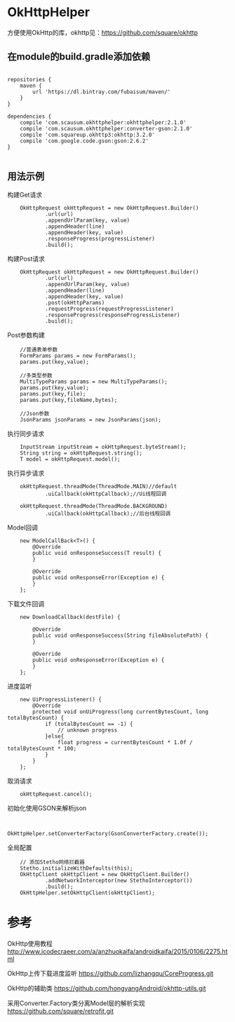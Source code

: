 # OkHttpHelper
方便使用OkHttp的库，okhttp见：https://github.com/square/okhttp

## 在module的build.gradle添加依赖
<pre><code>
repositories {
    maven {
        url 'https://dl.bintray.com/fubaisum/maven/'
    }
}

dependencies {
    compile 'com.scausum.okhttphelper:okhttphelper:2.1.0'
    compile 'com.scausum.okhttphelper:converter-gson:2.1.0'
    compile 'com.squareup.okhttp3:okhttp:3.2.0'
    compile 'com.google.code.gson:gson:2.6.2'
}

</code></pre>

## 用法示例

构建Get请求

        OkHttpRequest okHttpRequest = new OkHttpRequest.Builder()
                .url(url)
                .appendUrlParam(key, value)
                .appendHeader(line)
                .appendHeader(key, value)
                .responseProgress(progressListener)
                .build();

构建Post请求

        OkHttpRequest okHttpRequest = new OkHttpRequest.Builder()
                .url(url)
                .appendUrlParam(key, value)
                .appendHeader(line)
                .appendHeader(key, value)
                .post(okHttpParams)
                .requestProgress(requestProgressListener)
                .responseProgress(responseProgressListener)
                .build();

Post参数构建

        //普通表单参数
        FormParams params = new FormParams();
        params.put(key,value);
        
        //多类型参数
        MultiTypeParams params = new MultiTypeParams();
        params.put(key,value);
        params.put(key,file);
        params.put(key,fileName,bytes);
        
        //Json参数
        JsonParams jsonParams = new JsonParams(json);

执行同步请求

        InputStream inputStream = okHttpRequest.byteStream();
        String string = okHttpRequest.string();
        T model = okHttpRequest.model();

执行异步请求

        okHttpRequest.threadMode(ThreadMode.MAIN)//default
                .uiCallback(okHttpCallback);//Ui线程回调
                
        okHttpRequest.threadMode(ThreadMode.BACKGROUND)
                .uiCallback(okHttpCallback);//后台线程回调

Model回调

        new ModelCallBack<T>() {
            @Override
            public void onResponseSuccess(T result) {
            }

            @Override
            public void onResponseError(Exception e) {
            }
        };

下载文件回调

        new DownloadCallback(destFile) {

            @Override
            public void onResponseSuccess(String fileAbsolutePath) {
            }

            @Override
            public void onResponseError(Exception e) {
            }
        };

进度监听

        new UiProgressListener() {
            @Override
            protected void onUiProgress(long currentBytesCount, long totalBytesCount) {
                if (totalBytesCount == -1) {
                    // unknown progress
                }else{
                    float progress = currentBytesCount * 1.0f / totalBytesCount * 100;
                }
            }
        };

取消请求

        okHttpRequest.cancel();

初始化使用GSON来解析json
<p><code>
        OkHttpHelper.setConverterFactory(GsonConverterFactory.create());
</code></p>

全局配置

        // 添加Stetho网络拦截器
        Stetho.initializeWithDefaults(this);
        OkHttpClient okHttpClient = new OkHttpClient.Builder()
                .addNetworkInterceptor(new StethoInterceptor())
                .build();
        OkHttpHelper.setOkHttpClient(okHttpClient);


# 参考
OkHttp使用教程
http://www.jcodecraeer.com/a/anzhuokaifa/androidkaifa/2015/0106/2275.html

OkHttp上传下载进度监听
https://github.com/lizhangqu/CoreProgress.git

OkHttp的辅助类
https://github.com/hongyangAndroid/okhttp-utils.git

采用Converter.Factory类分离Model层的解析实现
https://github.com/square/retrofit.git
